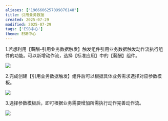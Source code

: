 ```yaml
---
aliases: ["1966606257099876148"]
title: 引用业务数据
created: 2025-07-29
modified: 2025-07-29
tags: ['ESB中心']
theme: ESB中心
---
```


1.若想利用【薪酬-引用业务数据触发】触发组件引用业务数据触发动作流执行组件的功能。可以新增动作流，选择【标准应用】中的【薪酬】组件。

![](https://myhelpdoc.oss-cn-heyuan.aliyuncs.com/mdimages/25921274249888349afc0c8abe49d0ce.jpg)

2.完成创建【引用业务数据触发】组件后可以根据具体业务需求选择对应参数模板。

![](https://myhelpdoc.oss-cn-heyuan.aliyuncs.com/mdimages/ed9b67dda9498156fd7fd0c480c02398.jpg)

3.选择参数模板后，即可根据业务需要增加所需执行动作完善动作流。

![](https://myhelpdoc.oss-cn-heyuan.aliyuncs.com/mdimages/60466d138ed7cef58d310ccc15c387d1.jpg)

